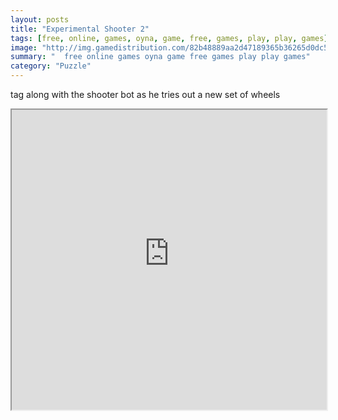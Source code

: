 ```yaml
---
layout: posts
title: "Experimental Shooter 2"
tags: [free, online, games, oyna, game, free, games, play, play, games]
image: "http://img.gamedistribution.com/82b48889aa2d47189365b36265d0dc51.jpg"
summary: "  free online games oyna game free games play play games"
category: "Puzzle"
---
```


tag along with the shooter bot as he tries out a new set of wheels

<iframe width="100%" height="480px;" src="http://flash.gamedistribution.com?game=82b48889aa2d47189365b36265d0dc51"></iframe>